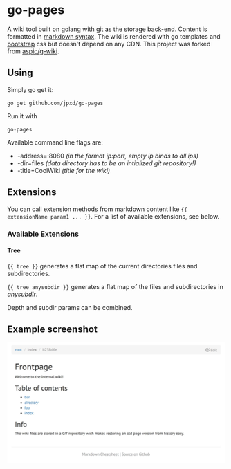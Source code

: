 # go-pages

A wiki tool built on golang with git as the storage back-end. Content
is formatted in [markdown
syntax](https://github.com/adam-p/markdown-here/wiki/Markdown-Cheatsheet). The wiki is
rendered with go templates and [bootstrap](http://getbootstrap.com) css but doesn't depend on any CDN.
This project was forked from [aspic/g-wiki](https://github.com/aspic/g-wiki).

## Using

Simply go get it:

	go get github.com/jpxd/go-pages

Run it with

	go-pages

Available command line flags are:

* -address=:8080 *(in the format ip:port, empty ip binds to all ips)*
* -dir=files *(data directory has to be an intialized git repository!)*
* -title=CoolWiki *(title for the wiki)*

## Extensions

You can call extension methods from markdown content like `{{ extensionName param1 ... }}`.
For a list of available extensions, see below.

### Available Extensions

#### Tree

`{{ tree }}` generates a flat map of the current directories files and subdirectories.

`{{ tree anysubdir }}` generates a flat map of the files and subdirectories in *anysubdir*.

Depth and subdir params can be combined.

## Example screenshot

![Screenshot](static/screenshots/screenshot1.jpg)
